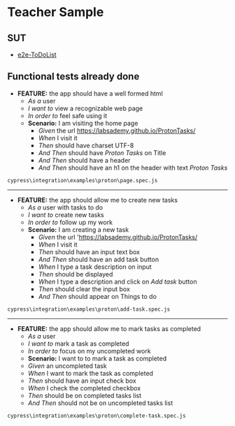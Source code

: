# Teacher Sample


## SUT

- [e2e-ToDoList](https://github.com/LabsAdemy/ProtonTasks)

## Functional tests already done

- **FEATURE:** the app should have a well formed html
  - _As a_ user
  - _I want to_ view a recognizable web page
  - _In order to_ feel safe using it
  - **Scenario:** I am visiting the home page
    - _Given_ the url https://labsademy.github.io/ProtonTasks/
    - _When_ I visit it
    - _Then_ should have charset UTF-8
    - _And Then_ should have _Proton Tasks_ on Title
    - _And Then_ should have a header
    - _And Then_ should have an h1 on the header with text _Proton Tasks_

`cypress\integration\examples\proton\page.spec.js`

---

- **FEATURE:** the app should allow me to create new tasks
  - _As a_ user with tasks to do
  - _I want to_ create new tasks
  - _In order to_ follow up my work
  - **Scenario:** I am creating a new task
    - _Given_ the url 'https://labsademy.github.io/ProtonTasks/
    - _When_ I visit it
    - _Then_ should have an input text box
    - _And Then_ should have an add task button
    - _When_ I type a task description on input
    - _Then_ should be displayed
    - _When_ I type a description and click on _Add task_ button
    - _Then_ should clear the input box
    - _And Then_ should appear on Things to do

`cypress\integration\examples\proton\add-task.spec.js`

---

- **FEATURE:**  the app should allow me to mark tasks as completed
  - _As a_ user
  - _I want to_ mark a task as completed
  - _In order to_ focus on my uncompleted work
   - **Scenario:** I want to to mark a task as completed
    - _Given_ an uncompleted task
    - _When_ I want to mark the task as completed
    - _Then_ should have an input check box
    - _When_ I check the completed checkbox
    - _Then_ should be on completed tasks list
    - _And Then_ should not be on uncompleted tasks list

`cypress\integration\examples\proton\complete-task.spec.js`